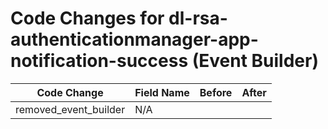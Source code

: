 # Code Changes for dl-rsa-authenticationmanager-app-notification-success (Event Builder)

| Code Change | Field Name | Before | After |
|-------------|------------|--------|-------|
| removed_event_builder | N/A |  |  |